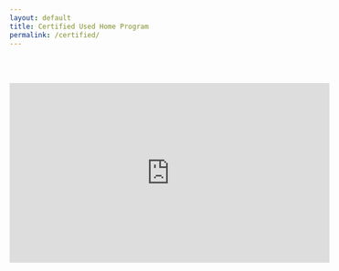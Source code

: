 ```yaml
---
layout: default
title: Certified Used Home Program
permalink: /certified/
---
```


<br>&nbsp;

<iframe width="560" height="315" src="https://www.youtube.com/embed/NZDgxxP8oIU" title="YouTube video player" frameborder="0" allow="accelerometer; autoplay; clipboard-write; encrypted-media; gyroscope; picture-in-picture" allowfullscreen></iframe>